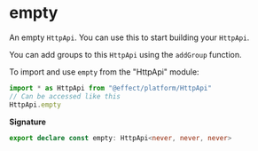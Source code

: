 # empty

An empty `HttpApi`. You can use this to start building your `HttpApi`.

You can add groups to this `HttpApi` using the `addGroup` function.

To import and use `empty` from the "HttpApi" module:

```ts
import * as HttpApi from "@effect/platform/HttpApi"
// Can be accessed like this
HttpApi.empty
```

**Signature**

```ts
export declare const empty: HttpApi<never, never, never>
```

